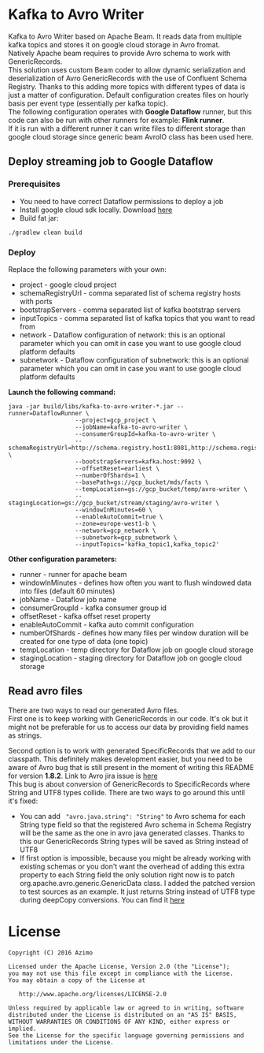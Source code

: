 # Kafka to Avro Writer
Kafka to Avro Writer based on Apache Beam. It reads data from multiple kafka topics and stores it on google cloud storage in Avro fromat.   
Natively Apache beam requires to provide Avro schema to work with GenericRecords.  
This solution uses custom Beam coder to allow dynamic serialization and deserialization of Avro GenericRecords with the use of Confluent Schema Registry. 
Thanks to this adding more topics with different types of data is just a matter of configuration.
Default configuration creates files on hourly basis per event type (essentially per kafka topic).  
The following configuration operates with **Google Dataflow** runner, but this code can also be run with other runners for example: **Flink runner**.  
If it is run with a different runner it can write files to different storage than google cloud storage since generic beam AvroIO class has been used here.

## Deploy streaming job to Google Dataflow
### Prerequisites
 * You need to have correct Dataflow permissions to deploy a job
 * Install google cloud sdk locally. Download [here](https://cloud.google.com/sdk/)
 * Build fat jar: 
 ```
 ./gradlew clean build
 ``` 
 
### Deploy
Replace the following parameters with your own:
* project - google cloud project
* schemaRegistryUrl - comma separated list of schema registry hosts with ports
* bootstrapServers - comma separated list of kafka bootstrap servers
* inputTopics - comma separated list of kafka topics that you want to read from
* network - Dataflow configuration of network: this is an optional parameter which you can omit in case you want to use google cloud platform defaults
* subnetwork - Dataflow configuration of subnetwork: this is an optional parameter which you can omit in case you want to use google cloud platform defaults  

**Launch the following command:**  
```
java -jar build/libs/kafka-to-avro-writer-*.jar --runner=DataflowRunner \
                   --project=gcp_project \
                   --jobName=kafka-to-avro-writer \
                   --consumerGroupId=kafka-to-avro-writer \
                   --schemaRegistryUrl=http://schema.registry.host1:8081,http://schema.registry.host2:8081 \
                   --bootstrapServers=kafka.host:9092 \
                   --offsetReset=earliest \
                   --numberOfShards=1 \
                   --basePath=gs://gcp_bucket/mds/facts \
                   --tempLocation=gs://gcp_bucket/temp/avro-writer \
                   --stagingLocation=gs://gcp_bucket/stream/staging/avro-writer \
                   --windowInMinutes=60 \
                   --enableAutoCommit=true \
                   --zone=europe-west1-b \
                   --network=gcp_network \
                   --subnetwork=gcp_subnetwork \
                   --inputTopics='kafka_topic1,kafka_topic2' 
```
                   
**Other configuration parameters:**
* runner - runner for apache beam
* windowInMinutes - defines how often you want to flush windowed data into files (default 60 minutes)
* jobName - Dataflow job name
* consumerGroupId - kafka consumer group id
* offsetReset - kafka offset reset property
* enableAutoCommit - kafka auto commit configuration
* numberOfShards - defines how many files per window duration will be created for one type of data (one topic)
* tempLocation - temp directory for Dataflow job on google cloud storage
* stagingLocation - staging directory for Dataflow job on google cloud storage 

## Read avro files
There are two ways to read our generated Avro files.  
First one is to keep working with GenericRecords in our code. It's ok but it might not be preferable for us to access our data by providing field names as strings.  

Second option is to work with generated SpecificRecords that we add to our classpath. This definitely makes development easier, but you need to be aware of Avro bug that is still present in the moment of writing this README for version **1.8.2**.
Link to Avro jira issue is [here](https://issues.apache.org/jira/browse/AVRO-1811)   
This bug is about conversion of GenericRecords to SpecificRecords where String and UTF8 types collide.
There are two ways to go around this until it's fixed:
* You can add ``` "avro.java.string": "String"``` to Avro schema for each String type field so that the registered Avro schema in Schema Registry will be the same as the one in avro java generated classes. Thanks to this our GenericRecords String types will be saved as String instead of UTF8
* If first option is impossible, because you might be already working with existing schemas or you don't want the overhead of adding this extra property to each String field the only solution right now is to patch org.apache.avro.generic.GenericData class.
I added the patched version to test sources as an example. It just returns String instead of UTF8 type during deepCopy conversions. You can find it [here](src/test/java/org/apache/avro/generic/GenericData.java)          

# License

    Copyright (C) 2016 Azimo

    Licensed under the Apache License, Version 2.0 (the "License");
    you may not use this file except in compliance with the License.
    You may obtain a copy of the License at

       http://www.apache.org/licenses/LICENSE-2.0

    Unless required by applicable law or agreed to in writing, software
    distributed under the License is distributed on an "AS IS" BASIS,
    WITHOUT WARRANTIES OR CONDITIONS OF ANY KIND, either express or implied.
    See the License for the specific language governing permissions and
    limitations under the License.         